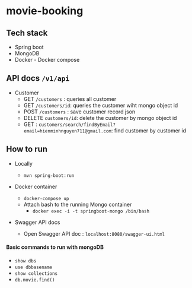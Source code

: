 # movie-booking

## Tech stack 
+ Spring boot 
+ MongoDB 
+ Docker - Docker compose



## API docs `/v1/api` 

+  Customer 
    + GET `/customers` : queries all customer 
    + GET `/customers/id`: queries the customer wiht mongo object id 
    + POST `/customers` : save customer record json
    + DELETE `customers/id`: delete the customer by mongo object id 
    + GET : `customers/search/findByEmail?email=hienminhnguyen711@gmail.com`: find customer by customer id 





## How to run 
+ Locally
    + `mvn spring-boot:run`
+ Docker container 
    + `docker-compose up`
    + Attach bash to the running Mongo container 
        + `docker exec -i -t springboot-mongo /bin/bash`
    
    
    
    
+ Swagger API docs 
    + Open Swagger API doc : `localhost:8080/swagger-ui.html`
   

    
    
    
#### Basic commands to run with mongoDB 
+ `show dbs`
+ `use dbbasename`
+ `show collections`
+ `db.movie.find()`



 